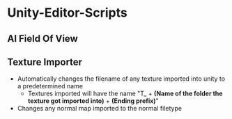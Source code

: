 # Unity-Editor-Scripts

## AI Field Of View


## Texture Importer
- Automatically changes the filename of any texture imported into unity to a predetermined name
  - Textures imported will have the name "T_ + **(Name of the folder the texture got imported into)** + **(Ending prefix)**"
- Changes any normal map imported to the normal filetype
